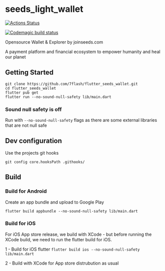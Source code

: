 # seeds_light_wallet

[![Actions Status](https://github.com/7flash/flutter_seeds_wallet/workflows/Guard/badge.svg)](https://github.com/7flash/flutter_seeds_wallet/actions)

[![Codemagic build status](https://api.codemagic.io/apps/5e42439035303b6098ae7da4/5e42439035303b6098ae7da3/status_badge.svg)](https://codemagic.io/apps/5e42439035303b6098ae7da4/5e42439035303b6098ae7da3/latest_build)

Opensource Wallet & Explorer by joinseeds.com

A payment platform and financial ecosystem to empower humanity and heal our planet

## Getting Started

```
git clone https://github.com/7flash/flutter_seeds_wallet.git
cd flutter_seeds_wallet
flutter pub get
flutter run --no-sound-null-safety lib/main.dart
```

### Sound null safety is off
Run with ```--no-sound-null-safety``` flags as there are some external libraries that are not null safe

## Dev configuration

Use the projects git hooks
```
git config core.hooksPath .githooks/
```

## Build

### Build for Android

Create an app bundle and upload to Google Play

```flutter build appbundle --no-sound-null-safety lib/main.dart```

### Build for iOS 

For iOS App store release, we build with XCode - but before running the XCode build, we need to run the flutter build for iOS.

1 - Build for iOS flutter
```flutter build ios --no-sound-null-safety lib/main.dart```

2 - Build with XCode for App store distrubution as usual

